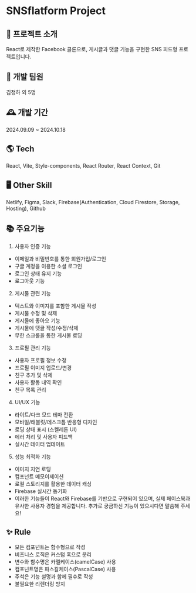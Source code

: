 # SNSflatform Project

## 🌈 프로젝트 소개
React로 제작한 Facebook 클론으로, 게시글과 댓글 기능을 구현한 SNS 피드형 프로젝트입니다.

## 🏡 개발 팀원
김정하 외 5명

## 🕰️ 개발 기간
2024.09.09 ~ 2024.10.18

## 🌎 Tech
React, Vite, Style-components, React Router, React Context, Git

## 🖥️ Other Skill
Netlify, Figma, Slack, Firebase(Authentication, Cloud Firestore, Storage, Hosting), Github

## 📚 주요기능
1. 사용자 인증 기능
 - 이메일과 비밀번호를 통한 회원가입/로그인
 - 구글 계정을 이용한 소셜 로그인
 - 로그인 상태 유지 기능
 - 로그아웃 기능

2. 게시물 관련 기능
 - 텍스트와 이미지를 포함한 게시물 작성
 - 게시물 수정 및 삭제
 - 게시물에 좋아요 기능
 - 게시물에 댓글 작성/수정/삭제
 - 무한 스크롤을 통한 게시물 로딩
   
3. 프로필 관리 기능
 - 사용자 프로필 정보 수정
 - 프로필 이미지 업로드/변경
 - 친구 추가 및 삭제
 - 사용자 활동 내역 확인
 - 친구 목록 관리
   
4. UI/UX 기능
 - 라이트/다크 모드 테마 전환
 - 모바일/태블릿/데스크톱 반응형 디자인
 - 로딩 상태 표시 (스켈레톤 UI)
 - 에러 처리 및 사용자 피드백
 - 실시간 데이터 업데이트
   
5. 성능 최적화 기능
 - 이미지 지연 로딩
 - 컴포넌트 메모이제이션
 - 로컬 스토리지를 활용한 데이터 캐싱
 - Firebase 실시간 동기화
 - 이러한 기능들이 React와 Firebase를 기반으로 구현되어 있으며, 실제 페이스북과 유사한 사용자 경험을 제공합니다. 추가로 궁금하신 기능이 있으시다면 말씀해 주세요!

## ✨ Rule
 - 모든 컴포넌트는 함수형으로 작성
 - 비즈니스 로직은 커스텀 훅으로 분리
 - 변수와 함수명은 카멜케이스(camelCase) 사용
 - 컴포넌트명은 파스칼케이스(PascalCase) 사용
 - 주석은 기능 설명과 함께 필수로 작성
 - 불필요한 리렌더링 방지
